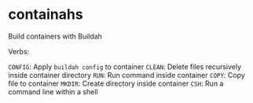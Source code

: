 # containahs

Build containers with Buildah

Verbs:

`CONFIG`: Apply `buildah config` to container
`CLEAN`: Delete files recursively inside container directory
`RUN`: Run command inside container
`COPY`: Copy file to container
`MKDIR`: Create directory inside container
`CSH`: Run a command line within a shell
